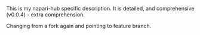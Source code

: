 This is my napari-hub specific description. It is detailed, and comprehensive (v0.0.4) - extra comprehension.

Changing from a fork again and pointing to feature branch.
